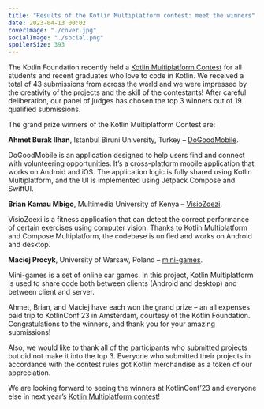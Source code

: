 ```yaml
---
title: "Results of the Kotlin Multiplatform contest: meet the winners"
date: 2023-04-13 00:02
coverImage: "./cover.jpg"
socialImage: "./social.png"
spoilerSize: 393
---
```


The Kotlin Foundation recently held a [Kotlin Multiplatform Contest](https://blog.jetbrains.com/kotlin/2022/10/join-the-kotlin-multiplatform-contest/) for all students and recent graduates who love to code in Kotlin. We received a total of 43 submissions from across the world and we were impressed by the creativity of the projects and the skill of the contestants! After careful deliberation, our panel of judges has chosen the top 3 winners out of 19 qualified submissions.

The grand prize winners of the Kotlin Multiplatform Contest are:

**Ahmet Burak Ilhan**, Istanbul Biruni University, Turkey –  [DoGoodMobile](https://github.com/ABurakk/DoGoodMobile).

DoGoodMobile is an application designed to help users find and connect with volunteering opportunities. It’s a cross-platform mobile application that works on Android and iOS. The application logic is fully shared using Kotlin Multiplatform, and the UI is implemented using Jetpack Compose and SwiftUI.

**Brian Kamau Mbigo**, Multimedia University of Kenya – [VisioZoezi](https://github.com/BKMbigo/VisioZoezi).

VisioZoexi is a fitness application that can detect the correct performance of certain exercises using computer vision. Thanks to Kotlin Multiplatform and Compose Multiplatform, the codebase is unified and works on Android and desktop.

**Maciej Procyk**, University of Warsaw, Poland – [mini-games](https://github.com/avan1235/mini-games).

Mini-games is a set of online car games. In this project, Kotlin Multiplatform is used to share code both between clients (Android and desktop) and between client and server.

Ahmet, Brian, and Maciej have each won the grand prize – an all expenses paid trip to KotlinConf’23 in Amsterdam, courtesy of the Kotlin Foundation. Congratulations to the winners, and thank you for your amazing submissions!

Also, we would like to thank all of the participants who submitted projects but did not make it into the top 3. Everyone who submitted their projects in accordance with the contest rules got Kotlin merchandise as a token of our appreciation.

We are looking forward to seeing the winners at KotlinConf’23 and everyone else in next year’s [Kotlin Multiplatform contest](https://kotlinconf.com/contest/)!
